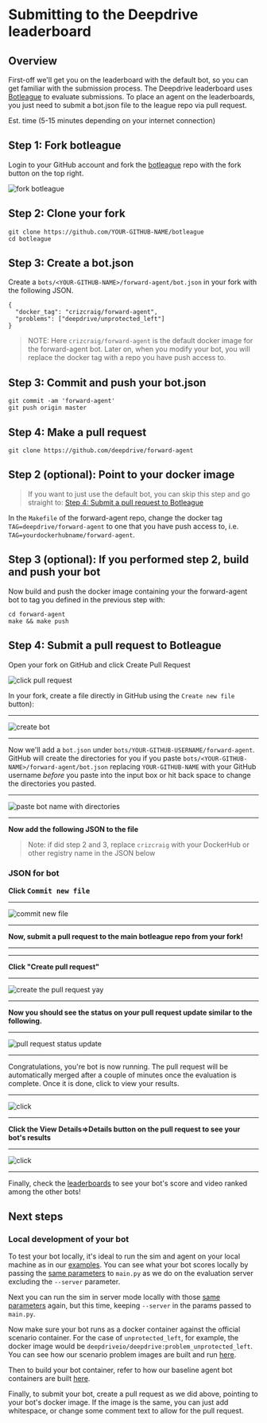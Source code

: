 # Submitting to the Deepdrive leaderboard

## Overview 

First-off we'll get you on the leaderboard with the default bot, so you can get familiar with the submission process. 
The Deepdrive leaderboard uses [Botleague](https://github.com/botleague/botleague) to evaluate submissions.
To place an agent on the leaderboards, you just need to submit a bot.json file to the league repo via pull request.

Est. time (5-15 minutes depending on your internet connection)

## Step 1: Fork botleague

Login to your GitHub account and fork the [botleague](https://github.com/botleague/botleague) repo with the fork button on the top right.


![fork botleague](https://i.imgur.com/tgesEjc.jpg)

## Step 2: Clone your fork

```
git clone https://github.com/YOUR-GITHUB-NAME/botleague
cd botleague
```

## Step 3: Create a bot.json

Create a `bots/<YOUR-GITHUB-NAME>/forward-agent/bot.json` in your fork with the following JSON.

```
{ 
  "docker_tag": "crizcraig/forward-agent",
  "problems": ["deepdrive/unprotected_left"] 
}
```

>NOTE: Here `crizcraig/forward-agent` is the default docker image for the forward-agent bot. Later on, when you modify your bot, you will replace the docker tag with a repo you have push access to.

## Step 3: Commit and push your bot.json

```
git commit -am 'forward-agent'
git push origin master
```

## Step 4: Make a pull request

```
git clone https://github.com/deepdrive/forward-agent
```

## Step 2 (optional): Point to your docker image 

> If you want to just use the default bot, you can skip this step and go straight to:  [Step 4: Submit a pull request to Botleague](#step-4-submit-a-pull-request-to-botleague)

In the `Makefile` of the forward-agent repo, change the docker tag `TAG=deepdrive/forward-agent` to one that you have push access to, i.e. `TAG=yourdockerhubname/forward-agent`. 

## Step 3 (optional): If you performed step 2, build and push your bot 

Now build and push the docker image containing your the forward-agent bot to tag
you defined in the previous step with:

```
cd forward-agent
make && make push
```

## Step 4: Submit a pull request to Botleague

Open your fork on GitHub and click Create Pull Request

![click pull request](https://i.imgur.com/DsFddJQ.jpg)

In your fork, create a file directly in GitHub using the `Create new file` button): 

<hr>

![create bot](https://i.imgur.com/NW1v9yt.jpg)

<hr>

Now we'll add a `bot.json` under `bots/YOUR-GITHUB-USERNAME/forward-agent`. GitHub will create the directories for you if you  paste `bots/<YOUR-GITHUB-NAME>/forward-agent/bot.json` replacing `YOUR-GITHUB-NAME` with your GitHub username *before* you paste into the input box or hit back space to change the directories you pasted.

<hr>

![paste bot name with directories](https://i.imgur.com/2ZRS6y3.png)

<hr>

**Now add the following JSON to the file**

> Note: if did step 2 and 3, replace `crizcraig` with your DockerHub or other registry name in the JSON below

### JSON for bot


**Click <kbd>Commit new file</kbd>**

<hr>

![commit new file](https://i.imgur.com/BsJsHVK.jpg)

<hr>

**Now, submit a pull request to the main botleague repo from your fork!**

<hr>


<hr>

**Click "Create pull request"**

<hr>

![create the pull request yay](https://i.imgur.com/CW77bha.jpg)

<hr>

**Now you should see the status on your pull request update similar to the following.**

<hr>

![pull request status update](https://i.imgur.com/bimSaQW.png)

<hr>

Congratulations, you're bot is now running. The pull request will be automatically merged after a couple of minutes once the evaluation is complete. Once it is done, click to view your results.

<hr>

![click ](https://i.imgur.com/fjsWeNX.jpg)

<hr>

**Click the View Details=>Details button on the pull request to see your bot's results**

<hr>

![click ](https://i.imgur.com/6nffqfl.jpg)

<hr>

Finally, check the [leaderboards](https://deepdrive.voyage.auto/leaderboard) to see your bot's score and video ranked among the other bots!

## Next steps

### Local development of your bot

To test your bot locally, it's ideal to run the sim and agent on your local machine as in our [examples](https://docs.deepdrive.io/#examples). You can see what your bot scores locally by passing the [same parameters](https://github.com/deepdrive/deepdrive/blob/f93e1091cdd9e393fd5516eedbf85e19e380773c/botleague/problems/unprotected_left/run.sh#L10) to `main.py` as we do on the evaluation server excluding the `--server` parameter.

Next you can run the sim in server mode locally with those [same parameters](https://github.com/deepdrive/deepdrive/blob/f93e1091cdd9e393fd5516eedbf85e19e380773c/botleague/problems/unprotected_left/run.sh#L10) again, but this time, keeping `--server` in the params passed to `main.py`.

Now make sure your bot runs as a docker container against the official scenario container. For the case of `unprotected_left`, for example, the docker image would be `deepdriveio/deepdrive:problem_unprotected_left`. You can see how our scenario problem images are built and run [here](https://github.com/deepdrive/deepdrive/tree/e565f52794c1d18904f1b2fc7c79a05e8629ed46/botleague/problems).

Then to build your bot container, refer to how our baseline agent bot containers are built [here](https://github.com/deepdrive/deepdrive/tree/e565f52794c1d18904f1b2fc7c79a05e8629ed46/botleague/bots).

Finally, to submit your bot, create a pull request as we did above, pointing to your bot's docker image. If the image is the same, you can just add whitespace, or change some comment text to allow for the pull request.

